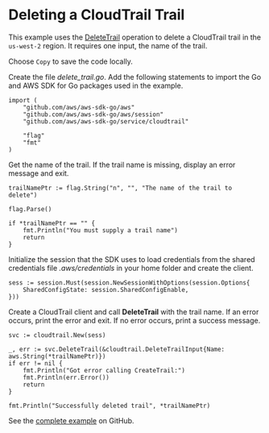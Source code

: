 # Deleting a CloudTrail Trail<a name="cloudtrail-example-delete-trail"></a>

This example uses the [DeleteTrail](https://docs.aws.amazon.com/sdk-for-go/api/service/cloudtrail/#CloudTrail.DeleteTrail) operation to delete a CloudTrail trail in the `us-west-2` region\. It requires one input, the name of the trail\.

Choose `Copy` to save the code locally\.

Create the file *delete\_trail\.go*\. Add the following statements to import the Go and AWS SDK for Go packages used in the example\.

```
import (
    "github.com/aws/aws-sdk-go/aws"
    "github.com/aws/aws-sdk-go/aws/session"
    "github.com/aws/aws-sdk-go/service/cloudtrail"

    "flag"
    "fmt"
)
```

Get the name of the trail\. If the trail name is missing, display an error message and exit\.

```
trailNamePtr := flag.String("n", "", "The name of the trail to delete")

flag.Parse()

if *trailNamePtr == "" {
    fmt.Println("You must supply a trail name")
    return
}
```

Initialize the session that the SDK uses to load credentials from the shared credentials file *\.aws/credentials* in your home folder and create the client\.

```
sess := session.Must(session.NewSessionWithOptions(session.Options{
    SharedConfigState: session.SharedConfigEnable,
}))
```

Create a CloudTrail client and call **DeleteTrail** with the trail name\. If an error occurs, print the error and exit\. If no error occurs, print a success message\.

```
svc := cloudtrail.New(sess)

_, err := svc.DeleteTrail(&cloudtrail.DeleteTrailInput{Name: aws.String(*trailNamePtr)})
if err != nil {
    fmt.Println("Got error calling CreateTrail:")
    fmt.Println(err.Error())
    return
}

fmt.Println("Successfully deleted trail", *trailNamePtr)
```

See the [complete example](https://github.com/awsdocs/aws-doc-sdk-examples/blob/main/go/example_code/cloudtrail/delete_trail.go) on GitHub\.